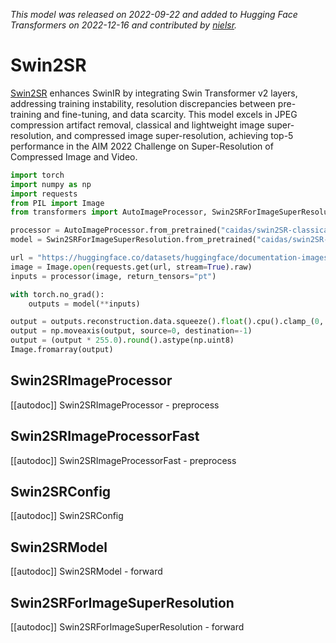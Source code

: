 <!--Copyright 2022 The HuggingFace Team. All rights reserved.

Licensed under the Apache License, Version 2.0 (the "License"); you may not use this file except in compliance with
the License. You may obtain a copy of the License at

http://www.apache.org/licenses/LICENSE-2.0

Unless required by applicable law or agreed to in writing, software distributed under the License is distributed on
an "AS IS" BASIS, WITHOUT WARRANTIES OR CONDITIONS OF ANY KIND, either express or implied. See the License for the
specific language governing permissions and limitations under the License.

⚠️ Note that this file is in Markdown but contain specific syntax for our doc-builder (similar to MDX) that may not be
rendered properly in your Markdown viewer.

-->
*This model was released on 2022-09-22 and added to Hugging Face Transformers on 2022-12-16 and contributed by [nielsr](https://huggingface.co/nielsr).*

# Swin2SR

[Swin2SR](https://huggingface.co/papers/2209.11345) enhances SwinIR by integrating Swin Transformer v2 layers, addressing training instability, resolution discrepancies between pre-training and fine-tuning, and data scarcity. This model excels in JPEG compression artifact removal, classical and lightweight image super-resolution, and compressed image super-resolution, achieving top-5 performance in the AIM 2022 Challenge on Super-Resolution of Compressed Image and Video.

<hfoptions id="usage">
<hfoption id="Swin2SRForImageSuperResolution">

```py
import torch
import numpy as np
import requests
from PIL import Image
from transformers import AutoImageProcessor, Swin2SRForImageSuperResolution

processor = AutoImageProcessor.from_pretrained("caidas/swin2SR-classical-sr-x2-64")
model = Swin2SRForImageSuperResolution.from_pretrained("caidas/swin2SR-classical-sr-x2-64", dtype="auto")

url = "https://huggingface.co/datasets/huggingface/documentation-images/resolve/main/pipeline-cat-chonk.jpeg"
image = Image.open(requests.get(url, stream=True).raw)
inputs = processor(image, return_tensors="pt")

with torch.no_grad():
    outputs = model(**inputs)

output = outputs.reconstruction.data.squeeze().float().cpu().clamp_(0, 1).numpy()
output = np.moveaxis(output, source=0, destination=-1)
output = (output * 255.0).round().astype(np.uint8)
Image.fromarray(output)
```

</hfoption>
</hfoptions>

## Swin2SRImageProcessor

[[autodoc]] Swin2SRImageProcessor
    - preprocess

## Swin2SRImageProcessorFast

[[autodoc]] Swin2SRImageProcessorFast
    - preprocess

## Swin2SRConfig

[[autodoc]] Swin2SRConfig

## Swin2SRModel

[[autodoc]] Swin2SRModel
    - forward

## Swin2SRForImageSuperResolution

[[autodoc]] Swin2SRForImageSuperResolution
    - forward

